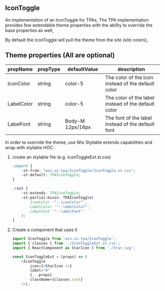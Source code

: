 ## IconToggle
An implementation of an IconToggle for TPAs,
The TPA implementation provides few extendable theme properties with the ability to override the base properties as well,

By default the IconToggle will pull the theme from the site (site colors),

## Theme properties (All are optional)

| propName   | propType | defaultValue     | description                                         |
|------------|----------|------------------|-----------------------------------------------------|
| IconColor  | string   | color-5          | The color of the icon instead of the default color  |
| LabelColor | string   | color-5          | The color of the label instead of the default color |
| LabelFont  | string   | Body-M 12px/16px | The font of the label instead of the default font   |

In order to override the theme, use Wix Stylable extends capabilities and wrap with stylable HOC:

1. create an stylable file (e.g. IconToggleExt.st.css)
    ``` css
    :import {
        -st-from: "wix-ui-tpa/IconToggle/IconToggle.st.css";
        -st-default: TPAIconToggle;
    }
    
    .root {
        -st-extends: TPAIconToggle;
        -st-partial-mixin: TPAIconToggle(
            IconColor '"--iconColor"',
            LabelColor '"--labelColor"',
            LabelFont '"--labelFont"'
        );
    }

    ```

2. Create a component that uses it
    ``` javascript
    import IconToggle from 'wix-ui-tpa/IconToggle';
    import { classes } from './IconToggleExt.st.css';
    import { ReactComponent as StarIcon } from './Star.svg';

    const IconToggleExt = (props) => (
        <IconToggle 
            icon={<StarIcon />} 
            label="0"
            {...props}
            className={classes.root} 
        />);
    ```
